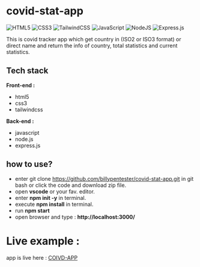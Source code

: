 # covid-stat-app
![HTML5](https://img.shields.io/badge/html5-%23E34F26.svg?style=for-the-badge&logo=html5&logoColor=white)
![CSS3](https://img.shields.io/badge/css3-%231572B6.svg?style=for-the-badge&logo=css3&logoColor=white)
![TailwindCSS](https://img.shields.io/badge/tailwindcss-%2338B2AC.svg?style=for-the-badge&logo=tailwind-css&logoColor=white)
![JavaScript](https://img.shields.io/badge/javascript-%23323330.svg?style=for-the-badge&logo=javascript&logoColor=%23F7DF1E)
![NodeJS](https://img.shields.io/badge/node.js-%2343853D.svg?style=for-the-badge&logo=node.js&logoColor=white)
![Express.js](https://img.shields.io/badge/express.js-%23404d59.svg?style=for-the-badge&logo=express&logoColor=%2361DAFB)


This is covid tracker app which get country in (ISO2 or ISO3 format) or direct name and return the info of country, total statistics and current statistics. 

## Tech stack

**Front-end :** 

- html5
- css3
- tailwindcss

**Back-end :**

- javascript
- node.js
- express.js

## how to use?

* enter git clone https://github.com/billypentester/covid-stat-app.git in git bash or click the code and download zip file.
* open **vscode** or your fav. editor.
* enter **npm init -y** in terminal.
* execute **npm install** in terminal.
* run **npm start**
* open browser and type : **http://localhost:3000/**


# Live example : 

app is live here : <a href="https://covid-stat-app.herokuapp.com/" >COIVD-APP</a>  

